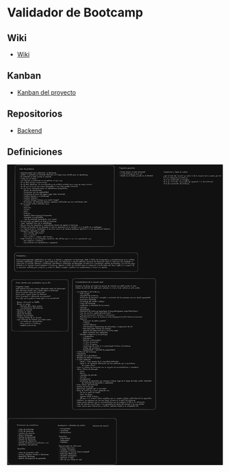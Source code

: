 # Validador de Bootcamp

## Wiki

- [Wiki](https://github.com/Trycatch-tv/ValidadorBootcamp/wiki)
  
## Kanban

- [Kanban del proyecto](https://github.com/orgs/Trycatch-tv/projects/31)

## Repositorios

- [Backend](https://github.com/Trycatch-tv/ValidadorBootcamp-backend)

## Definiciones

![Requerimientos](ValidadorBootcampsRequerimientos.png)
